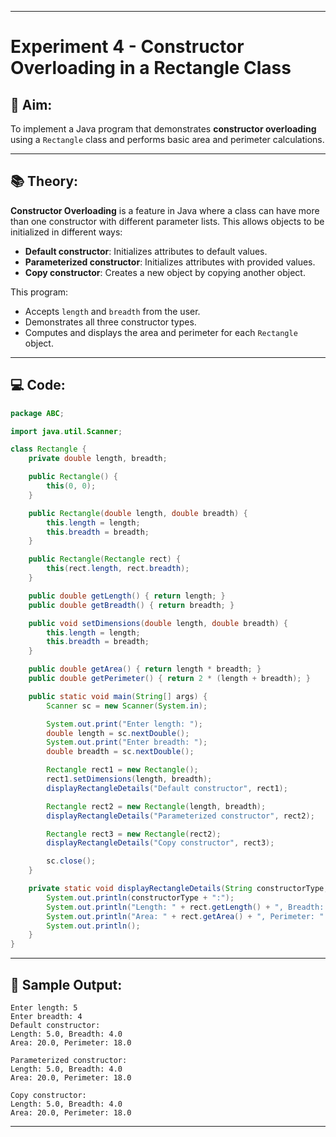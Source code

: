 
---

# Experiment 4 - Constructor Overloading in a Rectangle Class

## 📌 Aim:

To implement a Java program that demonstrates **constructor overloading** using a `Rectangle` class and performs basic area and perimeter calculations.

---

## 📚 Theory:

**Constructor Overloading** is a feature in Java where a class can have more than one constructor with different parameter lists. This allows objects to be initialized in different ways:

* **Default constructor**: Initializes attributes to default values.
* **Parameterized constructor**: Initializes attributes with provided values.
* **Copy constructor**: Creates a new object by copying another object.

This program:

* Accepts `length` and `breadth` from the user.
* Demonstrates all three constructor types.
* Computes and displays the area and perimeter for each `Rectangle` object.

---

## 💻 Code:

```java
package ABC;

import java.util.Scanner;

class Rectangle {
    private double length, breadth;

    public Rectangle() {
        this(0, 0);  
    }

    public Rectangle(double length, double breadth) {
        this.length = length;
        this.breadth = breadth;
    }

    public Rectangle(Rectangle rect) {
        this(rect.length, rect.breadth);
    }

    public double getLength() { return length; }
    public double getBreadth() { return breadth; }

    public void setDimensions(double length, double breadth) {
        this.length = length;
        this.breadth = breadth;
    }

    public double getArea() { return length * breadth; }
    public double getPerimeter() { return 2 * (length + breadth); }

    public static void main(String[] args) {
        Scanner sc = new Scanner(System.in);

        System.out.print("Enter length: ");
        double length = sc.nextDouble();
        System.out.print("Enter breadth: ");
        double breadth = sc.nextDouble();

        Rectangle rect1 = new Rectangle();
        rect1.setDimensions(length, breadth);
        displayRectangleDetails("Default constructor", rect1);

        Rectangle rect2 = new Rectangle(length, breadth);
        displayRectangleDetails("Parameterized constructor", rect2);

        Rectangle rect3 = new Rectangle(rect2);
        displayRectangleDetails("Copy constructor", rect3);

        sc.close();
    }

    private static void displayRectangleDetails(String constructorType, Rectangle rect) {
        System.out.println(constructorType + ":");
        System.out.println("Length: " + rect.getLength() + ", Breadth: " + rect.getBreadth());
        System.out.println("Area: " + rect.getArea() + ", Perimeter: " + rect.getPerimeter());
        System.out.println();
    }
}
```

---

## 🧾 Sample Output:

```
Enter length: 5
Enter breadth: 4
Default constructor:
Length: 5.0, Breadth: 4.0
Area: 20.0, Perimeter: 18.0

Parameterized constructor:
Length: 5.0, Breadth: 4.0
Area: 20.0, Perimeter: 18.0

Copy constructor:
Length: 5.0, Breadth: 4.0
Area: 20.0, Perimeter: 18.0
```

---

